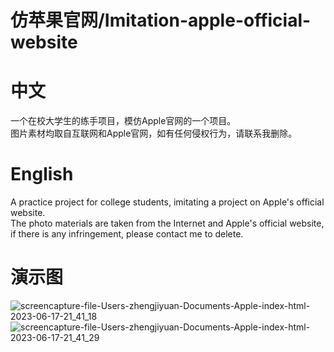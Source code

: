# 仿苹果官网/Imitation-apple-official-website
# 中文
一个在校大学生的练手项目，模仿Apple官网的一个项目。  
图片素材均取自互联网和Apple官网，如有任何侵权行为，请联系我删除。
# English
A practice project for college students, imitating a project on Apple's official website.  
The photo materials are taken from the Internet and Apple's official website, if there is any infringement, please contact me to delete.
# 演示图  
![screencapture-file-Users-zhengjiyuan-Documents-Apple-index-html-2023-06-17-21_41_18](https://github.com/baicai99/Imitation-apple-official-website/assets/101706274/009798c2-f9bf-427b-830b-63c98545afb7)
![screencapture-file-Users-zhengjiyuan-Documents-Apple-index-html-2023-06-17-21_41_29](https://github.com/baicai99/Imitation-apple-official-website/assets/101706274/b4e506d8-0023-4445-9fb9-3b70a68f28b2)

